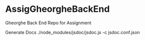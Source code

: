 # AssigGheorgheBackEnd
Gheorghe Back End Repo for Assignment

Generate Docs
./node_modules/jsdoc/jsdoc.js -c jsdoc.conf.json